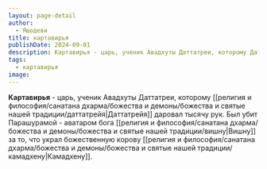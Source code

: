 ```yaml
---
layout: page-detail
author:
  - Яшодеви
title: картавирья
publishDate: 2024-09-01
description: Картавирья - царь, ученик Авадхуты Даттатреи, которому Даттатрея даровал тысячу рук. Был убит Парашурамой - аватаром бога Вишну за то, что украл божественную корову Камадхену.
tags:
  - картавирья
image:
---
```

**Картавирья** - царь, ученик Авадхуты Даттатреи, которому [[религия и философия/санатана дхарма/божества и демоны/божества и святые нашей традиции/даттатрейя|Даттатрейя]] даровал тысячу рук. Был убит Парашурамой - аватаром бога [[религия и философия/санатана дхарма/божества и демоны/божества и святые нашей традиции/вишну|Вишну]] за то, что украл божественную корову [[религия и философия/санатана дхарма/божества и демоны/божества и святые нашей традиции/камадхену|Камадхену]].

